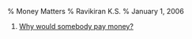 % Money Matters
% Ravikiran K.S.
% January 1, 2006


1.  [Why would somebody pay
    money?](/Users/ravikks/dokuwiki/bin/doku.php?id=general:monetize "general:monetize")

